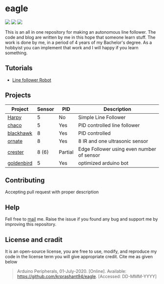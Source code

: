 # eagle

[![](https://badgen.net/badge/Robotics/Tutorials/green)](https://krprashant94.github.io/eagle/tutorial/)
![](https://badgen.net/badge/Robotics/Project/green)
[![](https://badgen.net/badge/Robotics/Arduino%20Devices/green)](https://github.com/krprashant94/Arduino-Peripherals)

This is an all in one repository for making an autonomous line follower. The code and blog are written by me in this hope that someone learn stuff. The work is done by me, in a period of 4 years of my Bachelor's degree. As a hobbyist you can implement that work and I will happy if you learn something.

## Tutorials
* [Line follower Robot](https://krprashant94.github.io/eagle/tutorial/)

## Projects 

| Project        | Sensor    | PID     | Description                           |
|----------------|-----------|---------|---------------------------------------|
| [Harpy](https://github.com/Krprashant94/eagle/tree/master/harpy)          | 5         | No      | Simple Line Follower                  |
| [chaco](https://github.com/Krprashant94/eagle/tree/master/chaco)          | 5         | Yes     |  PID controlled line follower         |
| [blackhawk](https://github.com/Krprashant94/eagle/tree/master/blackhawk)               | 8         | Yes     | PID controlled                        |
| [ornate](https://github.com/Krprashant94/eagle/tree/master/ornate)               | 8         | Yes     | 8 IR and one ultrasonic sensor        |
| [crester](https://github.com/Krprashant94/eagle/tree/master/crester )               | 8 (6)     | Partial | Edge Follower using even number of sensor |
| [goldenbird](https://github.com/Krprashant94/eagle/tree/master/goldenbird)     | 5         | Yes     | optimized arduino bot                 |



## Contributing
Accepting pull request with proper description

## Help
Fell free to [mail](mailto:kr.prashant94@gmail.com) me. Raise the issue if you found any bug and support me by improving this repository.

## License and cradit
It is an open-source license, you are free to use, modify, and reproduce my code in the license term you will give appropriate credit.
Cite me as given below

> Arduino Peripherals, 01-July-2020. [Online]. Available: https://github.com/krprashant94/eagle. [Accessed: DD-MMM-YYYY]
